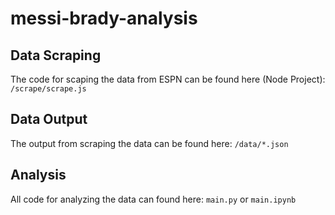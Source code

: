 # messi-brady-analysis

## Data Scraping

The code for scaping the data from ESPN can be found here (Node Project):
`/scrape/scrape.js`

## Data Output

The output from scraping the data can be found here:
`/data/*.json`

## Analysis

All code for analyzing the data can found here:
`main.py`
or
`main.ipynb`
